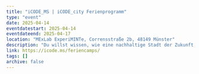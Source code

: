 ```yaml
---
title: "iCODE_MS | iCODE_city Ferienprogramm"
type: "event"
date: 2025-04-14
eventdatestart: 2025-04-14
eventdateend: 2025-04-17
location: "MExLab ExperiMINTe, Corrensstraße 2b, 48149 Münster"
description: "Du willst wissen, wie eine nachhaltige Stadt der Zukunft aussehen kann? Dann bist du hier richtig! Im Ferienprogramm lernst du Tools wie Scratch, senseBox oder 3D-Druck kennen und entwickelst eigene Ideen für eine smartere, grünere Stadt Münster. Egal ob Technik-Neuling oder Coding-Fan – gemeinsam gestalten wir die Stadt von morgen. Weitere Informationen und Anmeldung unter:"
link: https://icode.ms/feriencamps/
tags: []
archive: false
---
```

